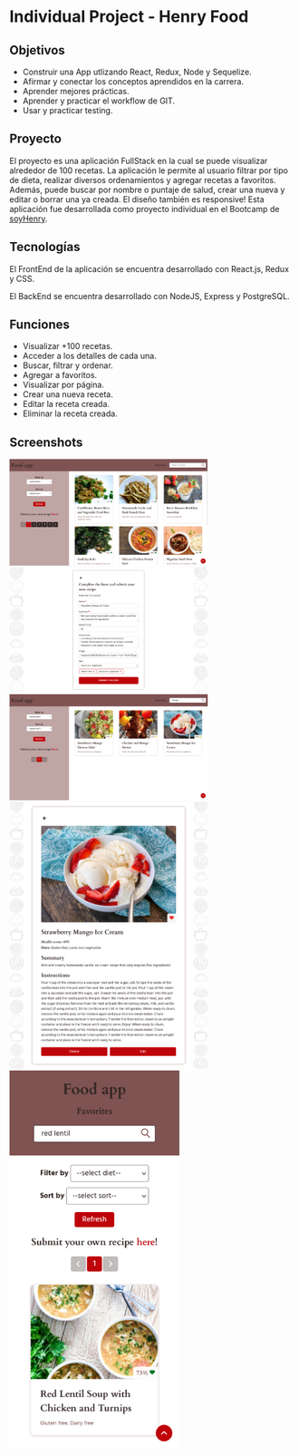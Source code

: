 # Individual Project - Henry Food

## Objetivos
- Construir una App utlizando React, Redux, Node y Sequelize.
- Afirmar y conectar los conceptos aprendidos en la carrera.
- Aprender mejores prácticas.
- Aprender y practicar el workflow de GIT.
- Usar y practicar testing.

## Proyecto
El proyecto es una aplicación FullStack en la cual se puede visualizar alrededor de 100 recetas. La aplicación le permite al usuario filtrar por tipo de dieta, realizar diversos ordenamientos y agregar recetas a favoritos. Además, puede buscar por nombre o puntaje de salud, crear una nueva y editar o borrar una ya creada. El diseño también es responsive!
Esta aplicación fue desarrollada como proyecto individual en el Bootcamp de [soyHenry](https://www.soyhenry.com/).

## Tecnologías
El FrontEnd de la aplicación se encuentra desarrollado con React.js, Redux y CSS.

El BackEnd se encuentra desarrollado con NodeJS, Express y PostgreSQL.

## Funciones
- Visualizar +100 recetas.
- Acceder a los detalles de cada una.
- Buscar, filtrar y ordenar.
- Agregar a favoritos.
- Visualizar por página.
- Crear una nueva receta.
- Editar la receta creada.
- Eliminar la receta creada.

## Screenshots
<img width="350" src="./screenshots/ss-home-desktop.png" />

<img width="350" src="./screenshots/ss-form.png" />

<img width="350" src="./screenshots/ss-search.png" />

<img width="350" src="./screenshots/ss-detail.png" />

<img width="300" src="./screenshots/ss-home-mobile.png" />

